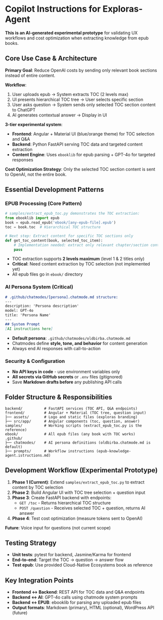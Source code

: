 
# Copilot Instructions for Exploras-Agent

**This is an AI-generated experimental prototype** for validating UX workflows and cost optimization when extracting knowledge from epub books.

## Core Use Case & Architecture

**Primary Goal**: Reduce OpenAI costs by sending only relevant book sections instead of entire content.

**Workflow**:
1. User uploads epub → System extracts TOC (2 levels max)
2. UI presents hierarchical TOC tree → User selects specific section  
3. User asks question → System sends only selected TOC section content to ChatGPT
4. AI generates contextual answer → Display in UI

**3-tier experimental system**:
- **Frontend**: Angular + Material UI (blue/orange theme) for TOC selection and Q&A
- **Backend**: Python FastAPI serving TOC data and targeted content extraction
- **Content Engine**: Uses `ebooklib` for epub parsing + GPT-4o for targeted responses

**Cost Optimization Strategy**: Only the selected TOC section content is sent to OpenAI, not the entire book.

## Essential Development Patterns

### EPUB Processing (Core Pattern)
```python
# samples/extract_epub_toc.py demonstrates the TOC extraction:
from ebooklib import epub
book = epub.read_epub('ebook/[any-epub-file].epub')
toc = book.toc  # Hierarchical TOC structure

# Next step: Extract content for specific TOC sections only
def get_toc_content(book, selected_toc_item):
    # Implementation needed: extract only relevant chapter/section content
    pass
```
- TOC extraction supports **2 levels maximum** (level 1 & 2 titles only)
- **Critical**: Need content extraction by TOC selection (not implemented yet)
- All epub files go in `ebook/` directory

### AI Persona System (Critical)
```markdown
# .github/chatmodes/[persona].chatmode.md structure:
---
description: 'Persona description'
model: GPT-4o
title: 'Persona Name'  
---
## System Prompt
[AI instructions here]
```
- **Default persona**: `.github/chatmodes/oldbirba.chatmode.md`
- Chatmodes define **style, tone, and behavior** for content generation
- Always end AI responses with call-to-action

### Security & Configuration
- **No API keys in code** - use environment variables only
- **All secrets via GitHub secrets** or `.env` files (gitignored)
- Save **Markdown drafts before** any publishing API calls

## Folder Structure & Responsibilities

```
backend/          # FastAPI services (TOC API, Q&A endpoints)
frontend/         # Angular + Material (TOC tree, question input)
├── assets/       # Logo and static files (exploras branding)
├── src/app/      # Angular components (toc, question, answer)
samples/          # Working scripts (extract_epub_toc.py is the reference)
ebook/            # All epub files (any book with TOC works)
.github/
├── chatmodes/    # AI persona definitions (oldbirba.chatmode.md is default)
├── prompts/      # Workflow instructions (epub-knowledge-agent.istructions.md)
```

## Development Workflow (Experimental Prototype)

1. **Phase 1 (Current)**: Extend `samples/extract_epub_toc.py` to extract content by TOC selection
2. **Phase 2**: Build Angular UI with TOC tree selection + question input
3. **Phase 3**: Create FastAPI backend with endpoints:
   - `GET /toc` - Returns hierarchical TOC structure  
   - `POST /question` - Receives selected TOC + question, returns AI answer
4. **Phase 4**: Test cost optimization (measure tokens sent to OpenAI)

**Future**: Voice input for questions (not current scope)

## Testing Strategy
- **Unit tests**: pytest for backend, Jasmine/Karma for frontend
- **End-to-end**: Target the TOC → question → answer flow
- **Test epub**: Use provided Cloud-Native Ecosystems book as reference

## Key Integration Points
- **Frontend ↔ Backend**: REST API for TOC data and Q&A endpoints
- **Backend ↔ AI**: GPT-4o calls using chatmode system prompts
- **Backend ↔ EPUB**: ebooklib for parsing any uploaded epub files
- **Output formats**: Markdown (primary), HTML (optional), WordPress API (future)
